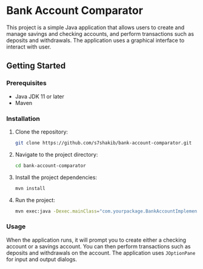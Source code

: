 # Bank Account Comparator

This project is a simple Java application that allows users to create and manage savings and checking accounts, and perform transactions such as deposits and withdrawals. The application uses a graphical interface to interact with user.

## Getting Started

### Prerequisites

- Java JDK 11 or later
- Maven

### Installation

1. Clone the repository:

    ```sh
    git clone https://github.com/s7shakib/bank-account-comparator.git
    ```

2. Navigate to the project directory:

    ```sh
    cd bank-account-comparator
    ```

3. Install the project dependencies:

    ```sh
    mvn install
    ```

4. Run the project:

    ```sh
    mvn exec:java -Dexec.mainClass="com.yourpackage.BankAccountImplementation"
    ```

### Usage

When the application runs, it will prompt you to create either a checking account or a savings account. You can then perform transactions such as deposits and withdrawals on the account. The application uses `JOptionPane` for input and output dialogs.



